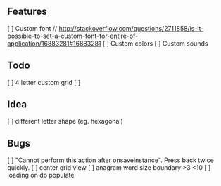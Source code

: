 ## Features

[ ] Custom font // http://stackoverflow.com/questions/2711858/is-it-possible-to-set-a-custom-font-for-entire-of-application/16883281#16883281
[ ] Custom colors
[ ] Custom sounds

## Todo

[ ] 4 letter custom grid
[ ] 

## Idea

[ ] different letter shape (eg. hexagonal)

    
## Bugs

[ ] "Cannot perform this action after onsaveinstance". Press back twice quickly.
[ ] center grid view
[ ] anagram word size boundary >3 <10
[ ] loading on db populate
